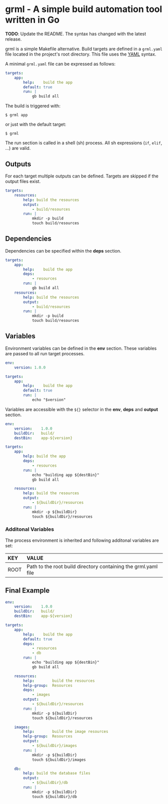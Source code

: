 # grml - A simple build automation tool written in Go

**TODO**: Update the README. The syntax has changed with the latest release.

grml is a simple Makefile alternative. Build targets are defined in a `grml.yaml`
file located in the project's root directory.
This file uses the [YAML](http://yaml.org/) syntax.

A minimal `grml.yaml` file can be expressed as follows:

```yaml
targets:
    app:
        help:    build the app
        default: true
        run: |
            gb build all
```

The build is triggered with:

```
$ grml app
```

or just with the default target:

```
$ grml
```


The run section is called in a shell (sh) process. All sh expressions (`if`, `elif`, ...) are valid.

## Outputs

For each target multiple outputs can be defined. Targets are skipped if the output files exist.

```yaml
targets:
    resources:
        help: build the resources
        output:
            - build/resources
        run: |
            mkdir -p build
            touch build/resources
```

## Dependencies

Dependencies can be specified within the **deps** section.

```yaml
targets:
    app:
        help:    build the app
        deps:
            - resources
        run: |
            gb build all
    resources:
        help: build the resources
        output:
            - build/resources
        run: |
            mkdir -p build
            touch build/resources
```

## Variables

Environment variables can be defined in the **env** section. These variables are passed to all run target processes.

```yaml
env:
    version: 1.0.0

targets:
    app:
        help:    build the app
        default: true
        run: |
            echo "$version"
```

Variables are accessible with the `${}` selector in the **env**, **deps** and **output** section.

```yaml
env:
    version:    1.0.0
    buildDir:   build/
    destBin:    app-${version}

targets:
    app:
        help: build the app
        deps:
            - resources
        run: |
            echo "building app ${destBin}"
            gb build all

    resources:
        help: build the resources
        output:
            - ${buildDir}/resources
        run: |
            mkdir -p ${buildDir}
            touch ${buildDir}/resources
```

### Additonal Variables

The process environment is inherited and following additonal variables are set:

| KEY  | VALUE                                                          |
|:-----|:---------------------------------------------------------------|
| ROOT | Path to the root build directory containing the grml.yaml file |


## Final Example

```yaml
env:
    version:    1.0.0
    buildDir:   build/
    destBin:    app-${version}

targets:
    app:
        help:    build the app
        default: true
        deps:
            - resources
            - db
        run: |
            echo "building app ${destBin}"
            gb build all

    resources:
        help:        build the resources
        help-group:  Resources
        deps:
            - images
        output:
            - ${buildDir}/resources
        run: |
            mkdir -p ${buildDir}
            touch ${buildDir}/resources

    images:
        help:        build the image resources
        help-group:  Resources
        output:
            - ${buildDir}/images
        run: |
            mkdir -p ${buildDir}
            touch ${buildDir}/images

    db:
        help: build the database files
        output:
            - ${buildDir}/db
        run: |
            mkdir -p ${buildDir}
            touch ${buildDir}/db
```
